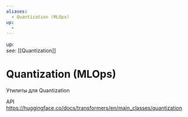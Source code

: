 ```yaml
---
aliases:
  - Quantization (MLOps)
up:
  - 
---
```

up:  
see: [[Quantization]]
# Quantization (MLOps)
Утилиты для Quantization

API 
https://huggingface.co/docs/transformers/en/main_classes/quantization
